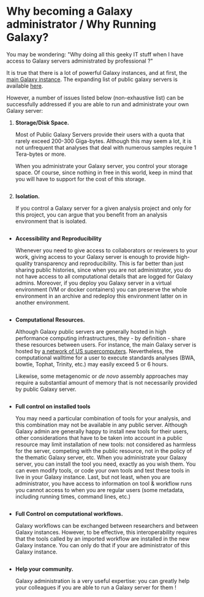# Why becoming a Galaxy administrator / Why **Running** Galaxy?

You may be wondering: "Why doing all this geeky IT stuff when I have access to Galaxy
servers administrated by professional ?"

It is true that there is a lot of powerful Galaxy instances, and at first, 
the [main Galaxy instance](https://usegalaxy.org/). The expanding list of
public galaxy servers is available [here](https://galaxyproject.org/public-galaxy-servers/).

However, a number of issues listed below (non-exhaustive list) can be successfully addressed
if you are able to run and administrate your own Galaxy server:

1. **Storage/Disk Space.**
    
    Most of Public Galaxy Servers provide their users with a quota that rarely exceed 200-300
    Giga-bytes. Although this may seem a lot, it is not unfrequent that analyses that deal with
    numerous samples require 1 Tera-bytes or more.
    
    When you administrate your Galaxy server, you control your storage space. Of course,
    since nothing in free in this world, keep in mind that you will have to support for the
    cost of this storage.

    ![]()
    
2. **Isolation.**
    
    If you control a Galaxy server for a given analysis project and only for this project,
    you can argue that you benefit from an analysis environment that is isolated.

    ![]()
    
-  **Accessibility and Reproducibility**
    
    Whenever you need to give access to collaborators or reviewers to your work, giving access
    to your Galaxy server is enough to provide high-quality transparency and reproducibility.
    This is far better than just sharing public histories, since when you are not administrator,
    you do not have access to all computational details that are logged for Galaxy admins.
    Moreover, if you deploy you Galaxy server in a virtual environment (VM or docker containers)
    you can preserve the whole environment in an archive and redeploy this environment latter
    on in another environment.

    ![]()
    
- **Computational Resources.**
    
    Although Galaxy public servers are generally hosted in high performance computing
    infrastructures, they - by definition - share these resources between users. For instance,
    the main Galaxy server is hosted by
    [a network of US supercomputers](https://galaxyproject.org/main/). Nevertheless, the
    computational walltime for a user to execute standards analyses (BWA, bowtie, Tophat,
    Trinity, etc.) may easily exceed 5 or 6 hours.
    
    Likewise, some metagenomic or *de novo* assembly approaches may require a substantial
    amount of memory that is not necessarily provided by public Galaxy server.

    ![]()
    
- **Full control on installed tools**
    
    You may need a particular combination of tools for your analysis, and this combination
    may not be available in any public server. Although Galaxy admin are generally happy to
    install new tools for their users, other considerations that have to be taken into account
    in a public resource may limit installation of new tools: not considered as harmless for
    the server, competing with the public resource, not in the policy of the thematic Galaxy
    server, etc.
    When you administrate your Galaxy server, you can install the tool you need, exactly as
    you wish them.
    You can even modify tools, or code your own tools and test these tools in live in your
    Galaxy instance.
    Last, but not least, when you are administrator, you have access to information on tool
    & workflow runs you cannot access to when you are regular users (some metadata, including
    running times, command lines, etc.)

    ![]()
    
- **Full Control on computational workflows.**
    
    Galaxy workflows can be exchanged between researchers and between Galaxy instances.
    However, to be effective, this interoperability requires that the tools called by an
    imported workflow are installed in the new Galaxy instance.
    You can only do that if your are administrator of this Galaxy instance.

    ![]()
    
- **Help your community.**
    
    Galaxy administration is a very useful expertise: you can greatly
    help your colleagues if you are able to run a Galaxy server for them !

